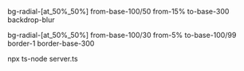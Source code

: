 bg-radial-[at_50%_50%] from-base-100/50 from-15% to-base-300 backdrop-blur

bg-radial-[at_50%_50%] from-base-100/30 from-5% to-base-100/99 border-1 border-base-300

npx ts-node server.ts
